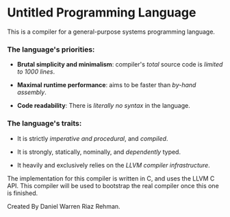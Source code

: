 # Untitled Programming Language

This is a compiler for a general-purpose systems programming language.

### The language's priorities:

 - __Brutal simplicity and minimalism__: compiler's _total_ source code is _limited to 1000 lines_.

 - __Maximal runtime performance__: aims to be faster than _by-hand assembly_.

 - __Code readability__: There is _literally no syntax_ in the language.

### The language's traits:

 - It is strictly _imperative and procedural_, and _compiled_.

 - It is strongly, statically, nominally, and _dependently_ typed.

 - It heavily and exclusively relies on the _LLVM compiler infrastructure_.

The implementation for this compiler is written in C, and uses the LLVM C API. This compiler will be used to bootstrap the real compiler once this one is finished.

Created By Daniel Warren Riaz Rehman.
